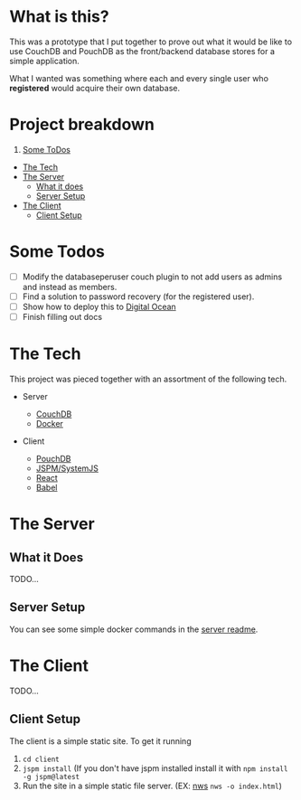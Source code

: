 # What is this?

This was a prototype that I put together to prove out what it would be like to use CouchDB and PouchDB as the front/backend database stores for a simple application.

What I wanted was something where each and every single user who **registered** would acquire their own database.

# Project breakdown

1. [Some ToDos](#some-todos)
- [The Tech](#the-tech)
- [The Server](#the-server)
  - [What it does](#what-it-does)
  - [Server Setup](#server-setup)
- [The Client](#the-client)
  - [Client Setup](#client-setup)


<a name="#some-todos"></a>
# Some Todos

- [ ] Modify the databaseperuser couch plugin to not add users as admins and instead as members.
- [ ] Find a solution to password recovery (for the registered user).
- [ ] Show how to deploy this to [Digital Ocean](https://www.digitalocean.com/?refcode=451940554550)
- [ ] Finish filling out docs

<a name="#the-tech"></a>
# The Tech

This project was pieced together with an assortment of the following tech.

- Server
  - [CouchDB](http://couchdb.apache.org)
  - [Docker](https://www.docker.com)

- Client
  - [PouchDB](https://pouchdb.com)
  - [JSPM/SystemJS](http://jspm.io)
  - [React](https://facebook.github.io/react)
  - [Babel](https://babeljs.io)


<a name="#the-server"></a>
# The Server

<a name="#what-it-does"></a>
## What it Does

TODO...

<a name="#server-setup"></a>
## Server Setup

You can see some simple docker commands in the [server readme](./server/README.md).

<a name="#the-client"></a>
# The Client

TODO...

<a name="#client-setup"></a>
## Client Setup

The client is a simple static site. To get it running

1. `cd client`
2. `jspm install` (If you don't have jspm installed install it with `npm install -g jspm@latest`
3. Run the site in a simple static file server. (EX: [nws](https://www.npmjs.com/package/nws) `nws -o index.html`)
